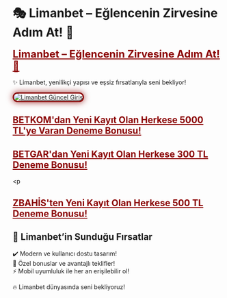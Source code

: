 # 🎭 Limanbet – Eğlencenin Zirvesine Adım At! 🌟

<a href="https://cutt.ly/ze5DePku" title="Limanbet Güncel Giriş" style="color: #8b0000; font-size: 24px; font-weight: bold;">Limanbet – Eğlencenin Zirvesine Adım At! 🌟</a>

✨ Limanbet, yenilikçi yapısı ve eşsiz fırsatlarıyla seni bekliyor!

<a href="https://cutt.ly/ze5DePku" title="Limanbet Güncel Giriş">  
<img src="https://i.ibb.co/chWM7Hzq/btkm-jpg.png" alt="Limanbet Güncel Giriş" style="max-width: 100%; border: 3px solid #8b0000; border-radius: 15px; box-shadow: 0px 0px 15px rgba(139, 0, 0, 0.8);">  
</a>

<p><h2><a href="https://cutt.ly/ze5DePku" style="color: #8b0000; font-weight: bold;">BETKOM'dan Yeni Kayıt Olan Herkese 5000 TL'ye Varan Deneme Bonusu!</a></h2></p>

<p><h2> <a href="https://cutt.ly/zrwuHYyM" style="color: #8b0000; font-weight: bold;">BETGAR'dan Yeni Kayıt Olan Herkese 300 TL Deneme Bonusu!</a></h2></p>

<p<h2><a href="https://cutt.ly/3eOC1kHA" style="color: #8b0000; font-weight: bold;">ZBAHİS'ten Yeni Kayıt Olan Herkese 500 TL Deneme Bonusu!</a></h2></p>

## 🚀 Limanbet’in Sunduğu Fırsatlar  
✔️ Modern ve kullanıcı dostu tasarım!  
🎁 Özel bonuslar ve avantajlı teklifler!  
⚡️ Mobil uyumluluk ile her an erişilebilir ol!

🔥 Limanbet dünyasında seni bekliyoruz!
